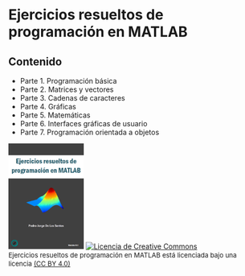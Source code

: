 # Ejercicios resueltos de programación en MATLAB

## Contenido

* Parte 1. Programación básica
* Parte 2. Matrices y vectores
* Parte 3. Cadenas de caracteres
* Parte 4. Gráficas
* Parte 5. Matemáticas
* Parte 6. Interfaces gráficas de usuario
* Parte 7. Programación orientada a objetos

<img src="src/portada.png" width="150" height="210">

<a rel="license" href="http://creativecommons.org/licenses/by/4.0/">
<img alt="Licencia de Creative Commons" style="border-width:0" src="https://i.creativecommons.org/l/by/4.0/88x31.png" /></a>
<br /><font size="2"> Ejercicios resueltos de programación en MATLAB está licenciada bajo una licencia <a rel="license" href="http://creativecommons.org/licenses/by/4.0/">
(CC BY 4.0)</a></font>